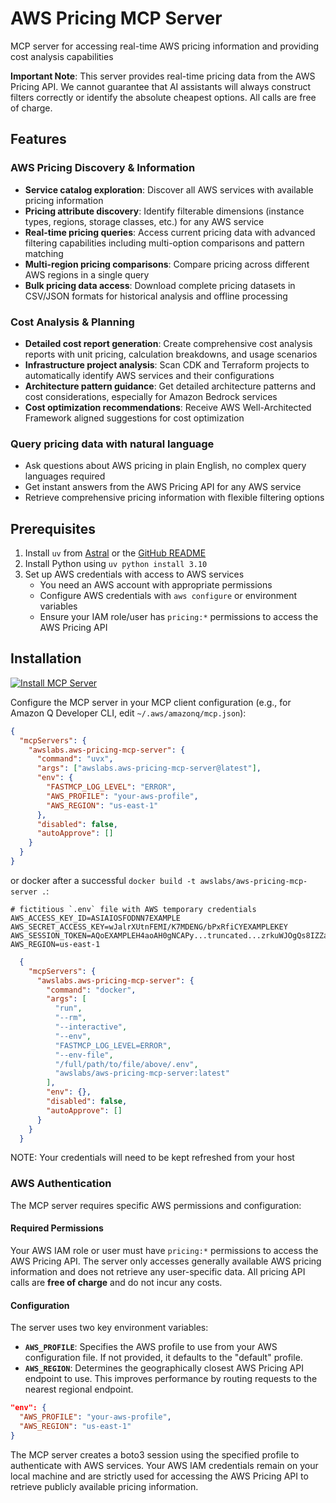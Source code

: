 # AWS Pricing MCP Server

MCP server for accessing real-time AWS pricing information and providing cost analysis capabilities

**Important Note**: This server provides real-time pricing data from the AWS Pricing API. We cannot guarantee that AI assistants will always construct filters correctly or identify the absolute cheapest options. All calls are free of charge.

## Features

### AWS Pricing Discovery & Information

- **Service catalog exploration**: Discover all AWS services with available pricing information
- **Pricing attribute discovery**: Identify filterable dimensions (instance types, regions, storage classes, etc.) for any AWS service
- **Real-time pricing queries**: Access current pricing data with advanced filtering capabilities including multi-option comparisons and pattern matching
- **Multi-region pricing comparisons**: Compare pricing across different AWS regions in a single query
- **Bulk pricing data access**: Download complete pricing datasets in CSV/JSON formats for historical analysis and offline processing

### Cost Analysis & Planning

- **Detailed cost report generation**: Create comprehensive cost analysis reports with unit pricing, calculation breakdowns, and usage scenarios
- **Infrastructure project analysis**: Scan CDK and Terraform projects to automatically identify AWS services and their configurations
- **Architecture pattern guidance**: Get detailed architecture patterns and cost considerations, especially for Amazon Bedrock services
- **Cost optimization recommendations**: Receive AWS Well-Architected Framework aligned suggestions for cost optimization

### Query pricing data with natural language

- Ask questions about AWS pricing in plain English, no complex query languages required
- Get instant answers from the AWS Pricing API for any AWS service
- Retrieve comprehensive pricing information with flexible filtering options

## Prerequisites

1. Install `uv` from [Astral](https://docs.astral.sh/uv/getting-started/installation/) or the [GitHub README](https://github.com/astral-sh/uv#installation)
2. Install Python using `uv python install 3.10`
3. Set up AWS credentials with access to AWS services
   - You need an AWS account with appropriate permissions
   - Configure AWS credentials with `aws configure` or environment variables
   - Ensure your IAM role/user has `pricing:*` permissions to access the AWS Pricing API

## Installation

[![Install MCP Server](https://cursor.com/deeplink/mcp-install-light.svg)](https://cursor.com/install-mcp?name=awslabs.aws-pricing-mcp-server&config=ewogICAgImNvbW1hbmQiOiAidXZ4IGF3c2xhYnMuYXdzLXByaWNpbmctbWNwLXNlcnZlckBsYXRlc3QiLAogICAgImVudiI6IHsKICAgICAgIkZBU1RNQ1BfTE9HX0xFVkVMIjogIkVSUk9SIiwKICAgICAgIkFXU19QUk9GSUxFIjogInlvdXItYXdzLXByb2ZpbGUiLAogICAgICAiQVdTX1JFR0lPTiI6ICJ1cy1lYXN0LTEiCiAgICB9LAogICAgImRpc2FibGVkIjogZmFsc2UsCiAgICAiYXV0b0FwcHJvdmUiOiBbXQogIH0K)

Configure the MCP server in your MCP client configuration (e.g., for Amazon Q Developer CLI, edit `~/.aws/amazonq/mcp.json`):

```json
{
  "mcpServers": {
    "awslabs.aws-pricing-mcp-server": {
      "command": "uvx",
      "args": ["awslabs.aws-pricing-mcp-server@latest"],
      "env": {
        "FASTMCP_LOG_LEVEL": "ERROR",
        "AWS_PROFILE": "your-aws-profile",
        "AWS_REGION": "us-east-1"
      },
      "disabled": false,
      "autoApprove": []
    }
  }
}
```

or docker after a successful `docker build -t awslabs/aws-pricing-mcp-server .`:

```file
# fictitious `.env` file with AWS temporary credentials
AWS_ACCESS_KEY_ID=ASIAIOSFODNN7EXAMPLE
AWS_SECRET_ACCESS_KEY=wJalrXUtnFEMI/K7MDENG/bPxRfiCYEXAMPLEKEY
AWS_SESSION_TOKEN=AQoEXAMPLEH4aoAH0gNCAPy...truncated...zrkuWJOgQs8IZZaIv2BXIa2R4Olgk
AWS_REGION=us-east-1
```

```json
  {
    "mcpServers": {
      "awslabs.aws-pricing-mcp-server": {
        "command": "docker",
        "args": [
          "run",
          "--rm",
          "--interactive",
          "--env",
          "FASTMCP_LOG_LEVEL=ERROR",
          "--env-file",
          "/full/path/to/file/above/.env",
          "awslabs/aws-pricing-mcp-server:latest"
        ],
        "env": {},
        "disabled": false,
        "autoApprove": []
      }
    }
  }
```

NOTE: Your credentials will need to be kept refreshed from your host

### AWS Authentication

The MCP server requires specific AWS permissions and configuration:

#### Required Permissions
Your AWS IAM role or user must have `pricing:*` permissions to access the AWS Pricing API. The server only accesses generally available AWS pricing information and does not retrieve any user-specific data. All pricing API calls are **free of charge** and do not incur any costs.

#### Configuration
The server uses two key environment variables:

- **`AWS_PROFILE`**: Specifies the AWS profile to use from your AWS configuration file. If not provided, it defaults to the "default" profile.
- **`AWS_REGION`**: Determines the geographically closest AWS Pricing API endpoint to use. This improves performance by routing requests to the nearest regional endpoint.

```json
"env": {
  "AWS_PROFILE": "your-aws-profile",
  "AWS_REGION": "us-east-1"
}
```

The MCP server creates a boto3 session using the specified profile to authenticate with AWS services. Your AWS IAM credentials remain on your local machine and are strictly used for accessing the AWS Pricing API to retrieve publicly available pricing information.
